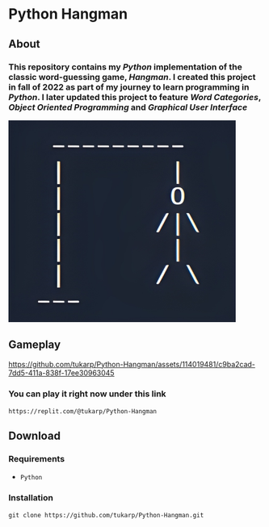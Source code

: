# Python Hangman

## About

### This repository contains my *Python* implementation of the classic word-guessing game, *Hangman*. I created this project in fall of 2022 as part of my journey to learn programming in *Python*. I later updated this project to feature *Word Categories*, *Object Oriented Programming* and *Graphical User Interface*

<img src="https://github.com/tukarp/Hangman/blob/main/Images/Hangman.png" width="450" height="400"> 

## Gameplay

https://github.com/tukarp/Python-Hangman/assets/114019481/c9ba2cad-7dd5-411a-838f-17ee30963045

### You can play it right now under this link

```
https://replit.com/@tukarp/Python-Hangman
```

## Download

### Requirements

- ```Python```

### Installation

```
git clone https://github.com/tukarp/Python-Hangman.git
```
